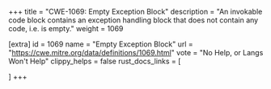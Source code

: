 +++
title = "CWE-1069: Empty Exception Block"
description	= "An invokable code block contains an exception handling block that does not contain any code, i.e. is empty."
weight = 1069

[extra]
id = 1069
name = "Empty Exception Block"
url = "https://cwe.mitre.org/data/definitions/1069.html"
vote = "No Help, or Langs Won't Help"
clippy_helps = false
rust_docs_links = [
	
]
+++

